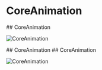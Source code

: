 # CoreAnimation

<slide>
## CoreAnimation

![](tableview.png "CoreAnimation") 

</slide>

<slide>
## CoreAnimation

</slide>
    
<slide>
## CoreAnimation

![](tableview.png "CoreAnimation") 

</slide>
